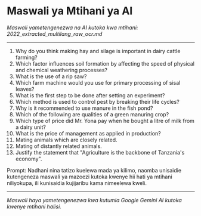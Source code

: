 # Maswali ya Mtihani ya AI
*Maswali yametengenezwa na AI kutoka kwa mtihani: 2022_extracted_multilang_raw_ocr.md*

---

1.  Why do you think making hay and silage is important in dairy cattle farming?
2.  Which factor influences soil formation by affecting the speed of physical and chemical weathering processes?
3.  What is the use of a rip saw?
4.  Which farm machine would you use for primary processing of sisal leaves?
5.  What is the first step to be done after setting an experiment?
6.  Which method is used to control pest by breaking their life cycles?
7.  Why is it recommended to use manure in the fish pond?
8.  Which of the following are qualities of a green manuring crop?
9.  Which type of price did Mr. Yona pay when he bought a litre of milk from a dairy unit?
10. What is the price of management as applied in production?
11. Mating animals which are closely related.
12. Mating of distantly related animals.
13. Justify the statement that "Agriculture is the backbone of Tanzania's economy".

Prompt: Nadhani nina tatizo kuelewa mada ya kilimo, naomba unisaidie kutengeneza maswali ya mazoezi kutoka kwenye hii hati ya mtihani niliyokupa, ili kunisaidia kujijaribu kama nimeelewa kweli.

---
*Maswali haya yametengenezwa kwa kutumia Google Gemini AI kutoka kwenye mtihani halisi.*
